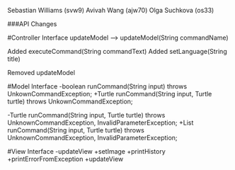 Sebastian Williams (svw9)
Avivah Wang (ajw70)
Olga Suchkova (os33)

###API Changes

#Controller Interface
updateModel --> updateModel(String commandName)

Added executeCommand(String commandText)
Added setLanguage(String title)

Removed updateModel

#Model Interface
-boolean runCommand(String input) throws UnkownCommandException;
+Turtle runCommand(String input, Turtle turtle) throws UnkownCommandException;

-Turtle runCommand(String input, Turtle turtle) throws UnknownCommandException, InvalidParameterException;
+List<String> runCommand(String input, Turtle turtle) throws UnknownCommandException, InvalidParameterException;

#View Interface
-updateView
+setImage
+printHistory
+printErrorFromException
+updateView
